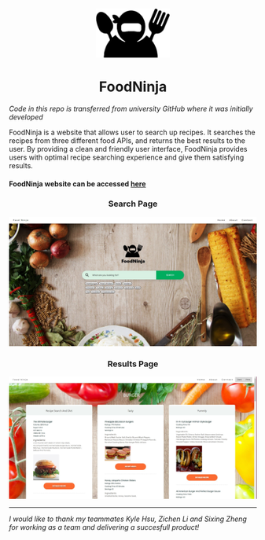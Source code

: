 <p align="center">
  <img src="examples/ninjalogo.png" height="100" width="150" >
</p>
<h1 align="center">FoodNinja</h1>

*Code in this repo is transferred from university GitHub where it was initially developed*

FoodNinja is a website that allows user to search up recipes. It searches the recipes from three different food APIs, and returns the best results to the user. By providing a clean and friendly user interface, FoodNinja provides users with optimal recipe searching experience and give them satisfying results. 
#### FoodNinja website can be accessed [here](https://recipes-food-ninja.herokuapp.com/index)

<h3 align="center">Search Page</h3>

![Search Page](examples/search_page.jpg)

<h3 align="center">Results Page</h3>

![Results Page](examples/results_page.jpg)

---
*I would like to thank my teammates Kyle Hsu, Zichen Li and Sixing Zheng for working as a team and delivering a succesfull product!*
